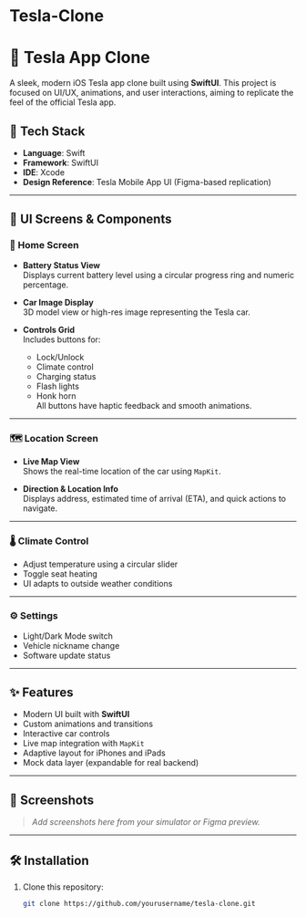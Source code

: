 # Tesla-Clone

# 🚗 Tesla App Clone

A sleek, modern iOS Tesla app clone built using **SwiftUI**. This project is focused on UI/UX, animations, and user interactions, aiming to replicate the feel of the official Tesla app.

## 🧰 Tech Stack

- **Language**: Swift  
- **Framework**: SwiftUI  
- **IDE**: Xcode  
- **Design Reference**: Tesla Mobile App UI (Figma-based replication)

---

## 📱 UI Screens & Components

### 🔋 Home Screen
- **Battery Status View**  
  Displays current battery level using a circular progress ring and numeric percentage.

- **Car Image Display**  
  3D model view or high-res image representing the Tesla car.

- **Controls Grid**  
  Includes buttons for:
  - Lock/Unlock
  - Climate control
  - Charging status
  - Flash lights
  - Honk horn  
  All buttons have haptic feedback and smooth animations.

---

### 🗺️ Location Screen
- **Live Map View**  
  Shows the real-time location of the car using `MapKit`.

- **Direction & Location Info**  
  Displays address, estimated time of arrival (ETA), and quick actions to navigate.

---

### 🌡️ Climate Control
- Adjust temperature using a circular slider
- Toggle seat heating
- UI adapts to outside weather conditions

---

### ⚙️ Settings
- Light/Dark Mode switch
- Vehicle nickname change
- Software update status

---

## ✨ Features

- Modern UI built with **SwiftUI**
- Custom animations and transitions
- Interactive car controls
- Live map integration with `MapKit`
- Adaptive layout for iPhones and iPads
- Mock data layer (expandable for real backend)

---

## 📸 Screenshots

> _Add screenshots here from your simulator or Figma preview._

---

## 🛠️ Installation

1. Clone this repository:
   ```bash
   git clone https://github.com/yourusername/tesla-clone.git
